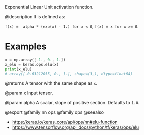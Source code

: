 Exponential Linear Unit activation function.

@description
It is defined as:

`f(x) =  alpha * (exp(x) - 1.) for x < 0`, `f(x) = x for x >= 0`.

# Examples
```python
x = np.array([-1., 0., 1.])
x_elu = keras.ops.elu(x)
print(x_elu)
# array([-0.63212055, 0., 1.], shape=(3,), dtype=float64)
```

@returns
A tensor with the same shape as `x`.

@param x
Input tensor.

@param alpha
A scalar, slope of positive section. Defaults to `1.0`.

@export
@family nn ops
@family ops
@seealso
+ <https:/keras.io/keras_core/api/ops/nn#elu-function>
+ <https://www.tensorflow.org/api_docs/python/tf/keras/ops/elu>
